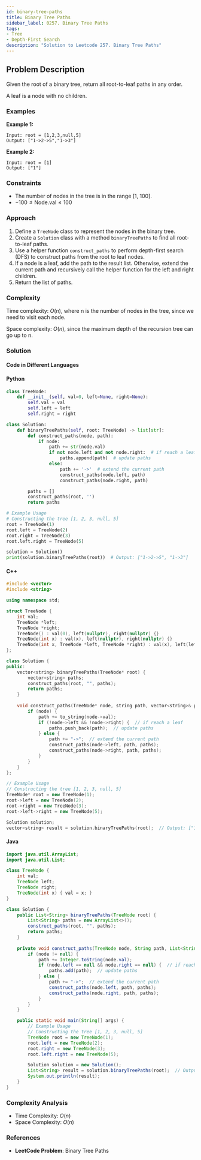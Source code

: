 ```yaml
---
id: binary-tree-paths
title: Binary Tree Paths
sidebar_label: 0257. Binary Tree Paths
tags:
- Tree
- Depth-First Search
description: "Solution to Leetcode 257. Binary Tree Paths"
---
```


## Problem Description

Given the root of a binary tree, return all root-to-leaf paths in any order.

A leaf is a node with no children.

### Examples

**Example 1:**

```
Input: root = [1,2,3,null,5]
Output: ["1->2->5","1->3"]
```

**Example 2:**

```
Input: root = [1]
Output: ["1"]
```

### Constraints
- The number of nodes in the tree is in the range [1, 100].
- $-100 \leq \text{Node.val} \leq 100$

### Approach 
1. Define a `TreeNode` class to represent the nodes in the binary tree.
2. Create a `Solution` class with a method `binaryTreePaths` to find all root-to-leaf paths.
3. Use a helper function `construct_paths` to perform depth-first search (DFS) to construct paths from the root to leaf nodes.
4. If a node is a leaf, add the path to the result list. Otherwise, extend the current path and recursively call the helper function for the left and right children.
5. Return the list of paths.

### Complexity

Time complexity: $O(n)$, where n is the number of nodes in the tree, since we need to visit each node.

Space complexity: $O(n)$, since the maximum depth of the recursion tree can go up to n.

### Solution

#### Code in Different Languages

#### Python

```python
class TreeNode:
    def __init__(self, val=0, left=None, right=None):
        self.val = val
        self.left = left
        self.right = right

class Solution:
    def binaryTreePaths(self, root: TreeNode) -> list[str]:
        def construct_paths(node, path):
            if node:
                path += str(node.val)
                if not node.left and not node.right:  # if reach a leaf
                    paths.append(path)  # update paths
                else:
                    path += '->'  # extend the current path
                    construct_paths(node.left, path)
                    construct_paths(node.right, path)

        paths = []
        construct_paths(root, '')
        return paths

# Example Usage
# Constructing the tree [1, 2, 3, null, 5]
root = TreeNode(1)
root.left = TreeNode(2)
root.right = TreeNode(3)
root.left.right = TreeNode(5)

solution = Solution()
print(solution.binaryTreePaths(root))  # Output: ["1->2->5", "1->3"]
```

#### C++

```cpp
#include <vector>
#include <string>

using namespace std;

struct TreeNode {
    int val;
    TreeNode *left;
    TreeNode *right;
    TreeNode() : val(0), left(nullptr), right(nullptr) {}
    TreeNode(int x) : val(x), left(nullptr), right(nullptr) {}
    TreeNode(int x, TreeNode *left, TreeNode *right) : val(x), left(left), right(right) {}
};

class Solution {
public:
    vector<string> binaryTreePaths(TreeNode* root) {
        vector<string> paths;
        construct_paths(root, "", paths);
        return paths;
    }
    
    void construct_paths(TreeNode* node, string path, vector<string>& paths) {
        if (node) {
            path += to_string(node->val);
            if (!node->left && !node->right) {  // if reach a leaf
                paths.push_back(path);  // update paths
            } else {
                path += "->";  // extend the current path
                construct_paths(node->left, path, paths);
                construct_paths(node->right, path, paths);
            }
        }
    }
};

// Example Usage
// Constructing the tree [1, 2, 3, null, 5]
TreeNode* root = new TreeNode(1);
root->left = new TreeNode(2);
root->right = new TreeNode(3);
root->left->right = new TreeNode(5);

Solution solution;
vector<string> result = solution.binaryTreePaths(root);  // Output: ["1->2->5", "1->3"]
```

#### Java

```java
import java.util.ArrayList;
import java.util.List;

class TreeNode {
    int val;
    TreeNode left;
    TreeNode right;
    TreeNode(int x) { val = x; }
}

class Solution {
    public List<String> binaryTreePaths(TreeNode root) {
        List<String> paths = new ArrayList<>();
        construct_paths(root, "", paths);
        return paths;
    }
    
    private void construct_paths(TreeNode node, String path, List<String> paths) {
        if (node != null) {
            path += Integer.toString(node.val);
            if (node.left == null && node.right == null) {  // if reach a leaf
                paths.add(path);  // update paths
            } else {
                path += "->";  // extend the current path
                construct_paths(node.left, path, paths);
                construct_paths(node.right, path, paths);
            }
        }
    }

    public static void main(String[] args) {
        // Example Usage
        // Constructing the tree [1, 2, 3, null, 5]
        TreeNode root = new TreeNode(1);
        root.left = new TreeNode(2);
        root.right = new TreeNode(3);
        root.left.right = new TreeNode(5);

        Solution solution = new Solution();
        List<String> result = solution.binaryTreePaths(root);  // Output: ["1->2->5", "1->3"]
        System.out.println(result);
    }
}
```

### Complexity Analysis

- Time Complexity: $O(n)$
- Space Complexity: $O(n)$

### References

- **LeetCode Problem**: Binary Tree Paths
